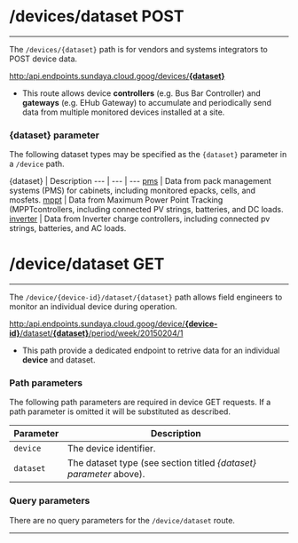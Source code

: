 # /devices/dataset POST
---

The `/devices/{dataset}` path is for vendors and systems integrators to POST device data.

[http:/api.endpoints.sundaya.cloud.goog/devices/**{dataset}**](http:/api.endpoints.sundaya.cloud.goog/devices/dataset/pms)

- This route allows device **controllers** (e.g. Bus Bar Controller) and **gateways** (e.g. EHub Gateway) to accumulate and periodically send data from multiple monitored devices installed at a site.

### {dataset} parameter ###

The following dataset types may be specified as the `{dataset}` parameter in a `/device` path.

{dataset} | Description
--- | --- | --- 
[pms](https://endpointsportal.sundaya.cloud.goog/docs/api.endpoints.sundaya.cloud.goog/0/c/Implementation/Device%20Datasets/pms%20Dataset) | Data from pack management systems (PMS) for cabinets, including monitored epacks, cells, and mosfets.
[mppt](https://endpointsportal.sundaya.cloud.goog/docs/api.endpoints.sundaya.cloud.goog/0/c/Implementation/Device%20Datasets/mppt%20Dataset) | Data from Maximum Power Point Tracking (MPPTcontrollers, including connected PV strings, batteries, and DC loads.
[inverter](https://endpointsportal.sundaya.cloud.goog/docs/api.endpoints.sundaya.cloud.goog/0/c/Implementation/Device%20Datasets/inverter%20Dataset) | Data from Inverter charge controllers, including connected pv strings, batteries, and AC loads.


# /device/dataset GET
---

The `/device/{device-id}/dataset/{dataset}` path allows field engineers to monitor an individual device during operation.
 
 [http:/api.endpoints.sundaya.cloud.goog/device/**{device-id}**/dataset/**{dataset}**/period/week/20150204/1](http:/api.endpoints.sundaya.cloud.goog/device/BBC-PR1202-999/dataset/BBC-MPPT/period/week/20150204/1)

- This path provide a dedicated endpoint to retrive data for an individual **device** and dataset. 

### Path parameters

The following path parameters are required in device GET requests. If a path parameter is omitted it will be substituted as described.    

Parameter | Description 
--- | --- 
`device` | The device identifier. 
`dataset` | The dataset type (see section titled _{dataset} parameter_ above). 

### Query parameters
There are no query parameters for the `/device/dataset` route.

---